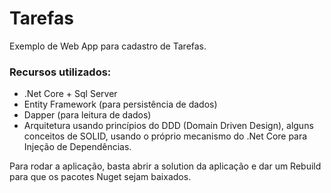 # Tarefas

Exemplo de Web App para cadastro de Tarefas.

### Recursos utilizados:

 * .Net Core + Sql Server
 * Entity Framework (para persistência de dados)
 * Dapper (para leitura de dados)
 * Arquitetura usando princípios do DDD (Domain Driven Design), alguns conceitos de SOLID, usando o próprio mecanismo do .Net Core para Injeção de Dependências.

Para rodar a aplicação, basta abrir a solution da aplicação e dar um Rebuild para que os pacotes Nuget sejam baixados.
